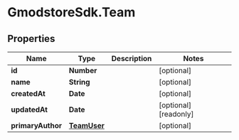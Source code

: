 # GmodstoreSdk.Team

## Properties

Name | Type | Description | Notes
------------ | ------------- | ------------- | -------------
**id** | **Number** |  | [optional] 
**name** | **String** |  | [optional] 
**createdAt** | **Date** |  | [optional] 
**updatedAt** | **Date** |  | [optional] [readonly] 
**primaryAuthor** | [**TeamUser**](TeamUser.md) |  | [optional] 


